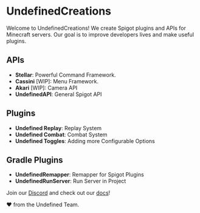 
# UndefinedCreations

Welcome to UndefinedCreations! We create Spigot plugins and APIs for Minecraft servers. Our goal is to improve developers lives and make useful plugins.

## APIs
- **Stellar**: Powerful Command Framework.
- **Cassini** [WIP]: Menu Framework.
- **Akari** [WIP]: Camera API
- **UndefinedAPI**: General Spigot API

## Plugins
- **Undefined Replay**: Replay System
- **Undefined Combat**: Combat System
- **Undefined Toggles**: Adding more Configurable Options

## Gradle Plugins
- **UndefinedRemapper**: Remapper for Spigot Plugins
- **UndefinedRunServer**: Run Server in Project

Join our [Discord](https://discord.undefinedcreations.com/) and check out our [docs](https://docs.undefinedcreations.com)!

❤️ from the Undefined Team.
